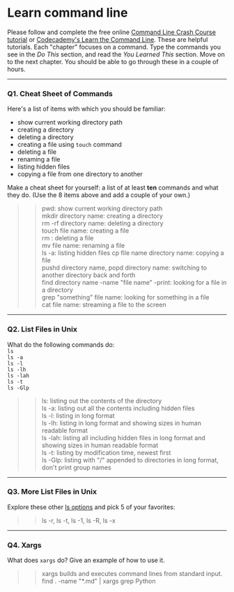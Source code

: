 # Learn command line

Please follow and complete the free online [Command Line Crash Course
tutorial](https://web.archive.org/web/20160708171659/http://cli.learncodethehardway.org/book/) or [Codecademy's Learn the Command Line](https://www.codecademy.com/learn/learn-the-command-line). These are helpful tutorials. Each "chapter" focuses on a command. Type the commands you see in the _Do This_ section, and read the _You Learned This_ section. Move on to the next chapter. You should be able to go through these in a couple of hours.

---

### Q1.  Cheat Sheet of Commands  

Here's a list of items with which you should be familiar:  
* show current working directory path
* creating a directory
* deleting a directory
* creating a file using `touch` command
* deleting a file
* renaming a file
* listing hidden files
* copying a file from one directory to another

Make a cheat sheet for yourself: a list of at least **ten** commands and what they do.  (Use the 8 items above and add a couple of your own.)  

> > pwd: show current working directory path  
mkdir directory name: creating a directory  
rm -rf directory name: deleting a directory  
touch file name: creating a file  
rm <file name>: deleting a file  
mv file name: renaming a file  
ls -a: listing hidden files
cp file name directory name: copying a file  
pushd directory name, popd directory name: switching to another directory back and forth  
find directory name -name "file name" -print: looking for a file in a directory  
grep "something" file name: looking for something in a file  
cat file name: streaming a file to the screen

---

### Q2.  List Files in Unix   

What do the following commands do:  
`ls`  
`ls -a`  
`ls -l`  
`ls -lh`  
`ls -lah`  
`ls -t`  
`ls -Glp`  

> > ls: listing out the contents of the directory  
ls -a: listing out all the contents including hidden files  
ls -l: listing in long format  
ls -lh: listing in long format and showing sizes in human readable format  
ls -lah: listing all including hidden files in long format and showing sizes in human readable format  
ls -t: listing by modification time, newest first  
ls -Glp: listing with "/" appended to directories in long format, don't print group names

---

### Q3.  More List Files in Unix  

Explore these other [ls options](http://www.techonthenet.com/unix/basic/ls.php) and pick 5 of your favorites:

> > ls -r, ls -t, ls -1, ls -R, ls -x

---

### Q4.  Xargs   

What does `xargs` do? Give an example of how to use it.

> > xargs builds and executes command lines from standard input.  
find . -name "*.md" | xargs grep Python